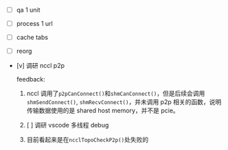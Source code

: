* [ ] qa 1 unit

* [ ] process 1 url

* [ ] cache tabs

* [ ] reorg

* [v] 调研 nccl p2p

    feedback:

    1. nccl 调用了`p2pCanConnect()`和`shmCanConnect()`，但是后续会调用`shmSendConnect()`, `shmRecvConnect()`，并未调用 p2p 相关的函数，说明传输数据使用的是 shared host memory，并不是 pcie。

    2. [ ] 调研 vscode 多线程 debug

    3. 目前看起来是在`ncclTopoCheckP2p()`处失败的